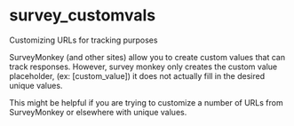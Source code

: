 # survey_customvals
Customizing URLs for tracking purposes

SurveyMonkey (and other sites) allow you to create custom values that can track responses. However, survey monkey only creates the custom value placeholder, (ex: [custom_value]) it does not actually fill in the desired unique values.

This might be helpful if you are trying to customize a number of URLs from SurveyMonkey or elsewhere with unique values.
